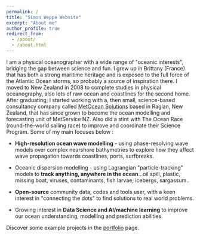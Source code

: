 ```yaml
---
permalink: /
title: "Simon Weppe Website"
excerpt: "About me"
author_profile: true
redirect_from: 
  - /about/
  - /about.html
---
```


I am a physical oceanographer with a wide range of "oceanic interests", bridging the gap between science and fun. I grew up in Brittany (France) that has both a strong maritime heritage and is exposed to the full force of the Atlantic Ocean storms, so probably a source of inspiration there. I moved to New Zealand in 2008 to complete studies in physical oceanography, also lots of raw ocean and coastlines for the second home. After graduating, I started working with a, then small, science-based consultancy company called [MetOcean Solutions](https://www.metocean.co.nz/) based in Raglan, New Zealand, that has since grown to become the ocean modelling and forecasting unit of MetService NZ. Also did a stint with The Ocean Race (round-the-world sailing race) to improve and coordinate their Science Program. Some of my main focuses below :   


- **High-resolution ocean wave modelling** - using phase-resolving wave models over complex nearshore bathymetries to explore how they affect wave propagation towards coastlines, ports, surfbreaks.

- Oceanic dispersion modelling - using Lagrangian "particle-tracking" models to **track anything, anywhere in the ocean**...oil spill, plastic, missing boat, viruses, contaminants, fish larvae, icebergs, sargassum..

- **Open-source** community data, codes and tools user, with a keen interest in "connecting the dots" to find solutions to real world problems.  

- Growing interest in **Data Science and AI/machine learning** to improve our ocean understanding, modelling and prediction abilities.


Discover some example projects in the [portfolio](/portfolio) page.
